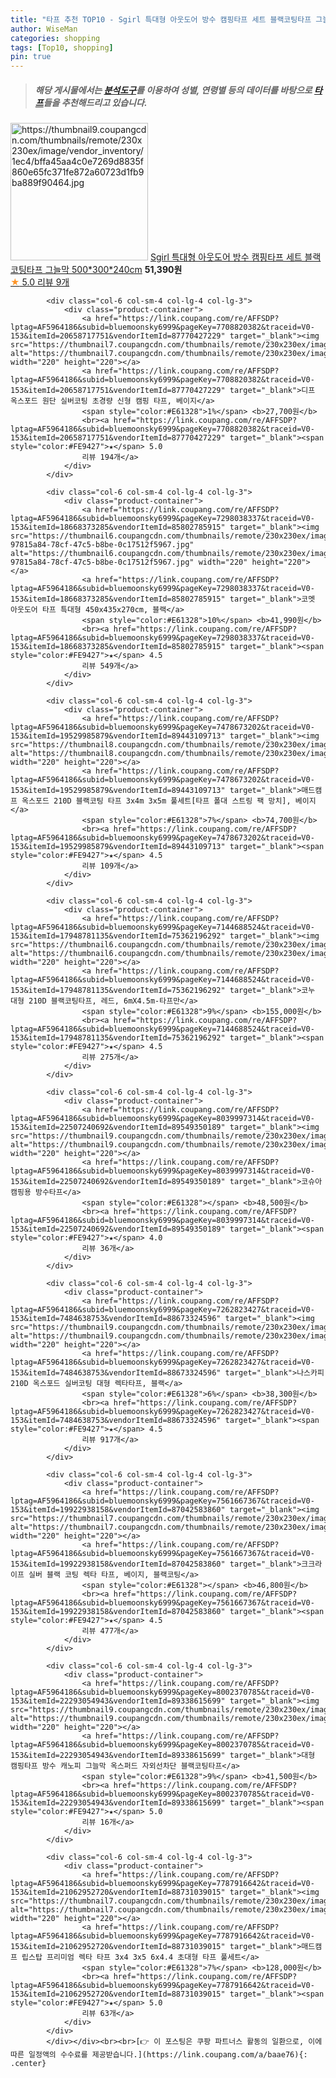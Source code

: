 ```yaml
---
title: "타프 추천 TOP10 - Sgirl 특대형 아웃도어 방수 캠핑타프 세트 블랙코팅타프 그늘막 500*300*240cm"
author: WiseMan
categories: shopping
tags: [Top10, shopping]
pin: true
---
```


> ##### 해당 게시물에서는 [**분석도구**](https://itemscout.io/)를 이용하여 **성별**, **연령별** 등의 데이터를 바탕으로 [**타프**](https://link.coupang.com/a/baae76)들을 추천해드리고 있습니다.
<div class="container"><div class="row">
            <div class="col-6 col-sm-4 col-lg-4 col-lg-3">
                <div class="product-container">
                    <a href="https://link.coupang.com/re/AFFSDP?lptag=AF5964186&subid=bluemoonsky6999&pageKey=8124068235&traceid=V0-153&itemId=23055067397&vendorItemId=90114352667" target="_blank"><img src="https://thumbnail9.coupangcdn.com/thumbnails/remote/230x230ex/image/vendor_inventory/1ec4/bffa45aa4c0e7269d8835f860e65fc371fe872a60723d1fb9ba889f90464.jpg" alt="https://thumbnail9.coupangcdn.com/thumbnails/remote/230x230ex/image/vendor_inventory/1ec4/bffa45aa4c0e7269d8835f860e65fc371fe872a60723d1fb9ba889f90464.jpg" width="220" height="220"></a>
                    <a href="https://link.coupang.com/re/AFFSDP?lptag=AF5964186&subid=bluemoonsky6999&pageKey=8124068235&traceid=V0-153&itemId=23055067397&vendorItemId=90114352667" target="_blank">Sgirl 특대형 아웃도어 방수 캠핑타프 세트 블랙코팅타프 그늘막 500*300*240cm</a>
                    <span style="color:#E61328"></span> <b>51,390원</b>
                    <br><a href="https://link.coupang.com/re/AFFSDP?lptag=AF5964186&subid=bluemoonsky6999&pageKey=8124068235&traceid=V0-153&itemId=23055067397&vendorItemId=90114352667" target="_blank"><span style="color:#FE9427">★</span> 5.0
                    리뷰 9개</a>
                </div>
            </div>
            
            <div class="col-6 col-sm-4 col-lg-4 col-lg-3">
                <div class="product-container">
                    <a href="https://link.coupang.com/re/AFFSDP?lptag=AF5964186&subid=bluemoonsky6999&pageKey=7708820382&traceid=V0-153&itemId=20658717751&vendorItemId=87770427229" target="_blank"><img src="https://thumbnail7.coupangcdn.com/thumbnails/remote/230x230ex/image/vendor_inventory/30dc/b9b3edc56701c60b7165c12f7b8f4620d9d6c360e66fdc783a0088c96ae1.jpg" alt="https://thumbnail7.coupangcdn.com/thumbnails/remote/230x230ex/image/vendor_inventory/30dc/b9b3edc56701c60b7165c12f7b8f4620d9d6c360e66fdc783a0088c96ae1.jpg" width="220" height="220"></a>
                    <a href="https://link.coupang.com/re/AFFSDP?lptag=AF5964186&subid=bluemoonsky6999&pageKey=7708820382&traceid=V0-153&itemId=20658717751&vendorItemId=87770427229" target="_blank">디프 옥스포드 원단 실버코팅 초경량 신형 캠핑 타프, 베이지</a>
                    <span style="color:#E61328">1%</span> <b>27,700원</b>
                    <br><a href="https://link.coupang.com/re/AFFSDP?lptag=AF5964186&subid=bluemoonsky6999&pageKey=7708820382&traceid=V0-153&itemId=20658717751&vendorItemId=87770427229" target="_blank"><span style="color:#FE9427">★</span> 5.0
                    리뷰 194개</a>
                </div>
            </div>
            
            <div class="col-6 col-sm-4 col-lg-4 col-lg-3">
                <div class="product-container">
                    <a href="https://link.coupang.com/re/AFFSDP?lptag=AF5964186&subid=bluemoonsky6999&pageKey=7298038337&traceid=V0-153&itemId=18668373285&vendorItemId=85802785915" target="_blank"><img src="https://thumbnail6.coupangcdn.com/thumbnails/remote/230x230ex/image/retail/images/1423782989736729-97815a84-78cf-47c5-b8be-0c17512f5967.jpg" alt="https://thumbnail6.coupangcdn.com/thumbnails/remote/230x230ex/image/retail/images/1423782989736729-97815a84-78cf-47c5-b8be-0c17512f5967.jpg" width="220" height="220"></a>
                    <a href="https://link.coupang.com/re/AFFSDP?lptag=AF5964186&subid=bluemoonsky6999&pageKey=7298038337&traceid=V0-153&itemId=18668373285&vendorItemId=85802785915" target="_blank">코멧 아웃도어 타프 특대형 450x435x270cm, 블랙</a>
                    <span style="color:#E61328">10%</span> <b>41,990원</b>
                    <br><a href="https://link.coupang.com/re/AFFSDP?lptag=AF5964186&subid=bluemoonsky6999&pageKey=7298038337&traceid=V0-153&itemId=18668373285&vendorItemId=85802785915" target="_blank"><span style="color:#FE9427">★</span> 4.5
                    리뷰 549개</a>
                </div>
            </div>
            
            <div class="col-6 col-sm-4 col-lg-4 col-lg-3">
                <div class="product-container">
                    <a href="https://link.coupang.com/re/AFFSDP?lptag=AF5964186&subid=bluemoonsky6999&pageKey=7478673202&traceid=V0-153&itemId=19529985879&vendorItemId=89443109713" target="_blank"><img src="https://thumbnail8.coupangcdn.com/thumbnails/remote/230x230ex/image/vendor_inventory/2bdc/197515ebb4046a9cfa498818ccce66f0e840a522ced8f4558b44f91ad74e.png" alt="https://thumbnail8.coupangcdn.com/thumbnails/remote/230x230ex/image/vendor_inventory/2bdc/197515ebb4046a9cfa498818ccce66f0e840a522ced8f4558b44f91ad74e.png" width="220" height="220"></a>
                    <a href="https://link.coupang.com/re/AFFSDP?lptag=AF5964186&subid=bluemoonsky6999&pageKey=7478673202&traceid=V0-153&itemId=19529985879&vendorItemId=89443109713" target="_blank">매드캠프 옥스포드 210D 블랙코팅 타프 3x4m 3x5m 풀세트[타프 폴대 스트링 팩 망치], 베이지</a>
                    <span style="color:#E61328">7%</span> <b>74,700원</b>
                    <br><a href="https://link.coupang.com/re/AFFSDP?lptag=AF5964186&subid=bluemoonsky6999&pageKey=7478673202&traceid=V0-153&itemId=19529985879&vendorItemId=89443109713" target="_blank"><span style="color:#FE9427">★</span> 4.5
                    리뷰 109개</a>
                </div>
            </div>
            
            <div class="col-6 col-sm-4 col-lg-4 col-lg-3">
                <div class="product-container">
                    <a href="https://link.coupang.com/re/AFFSDP?lptag=AF5964186&subid=bluemoonsky6999&pageKey=7144688524&traceid=V0-153&itemId=17948781135&vendorItemId=75362196292" target="_blank"><img src="https://thumbnail6.coupangcdn.com/thumbnails/remote/230x230ex/image/vendor_inventory/7d24/3fb150c282cc252db0e942731eb6bc24a219e2cead3d1e6356ca0bf9c759.png" alt="https://thumbnail6.coupangcdn.com/thumbnails/remote/230x230ex/image/vendor_inventory/7d24/3fb150c282cc252db0e942731eb6bc24a219e2cead3d1e6356ca0bf9c759.png" width="220" height="220"></a>
                    <a href="https://link.coupang.com/re/AFFSDP?lptag=AF5964186&subid=bluemoonsky6999&pageKey=7144688524&traceid=V0-153&itemId=17948781135&vendorItemId=75362196292" target="_blank">코누 대형 210D 블랙코팅타프, 레드, 6mX4.5m-타프만</a>
                    <span style="color:#E61328">9%</span> <b>155,000원</b>
                    <br><a href="https://link.coupang.com/re/AFFSDP?lptag=AF5964186&subid=bluemoonsky6999&pageKey=7144688524&traceid=V0-153&itemId=17948781135&vendorItemId=75362196292" target="_blank"><span style="color:#FE9427">★</span> 4.5
                    리뷰 275개</a>
                </div>
            </div>
            
            <div class="col-6 col-sm-4 col-lg-4 col-lg-3">
                <div class="product-container">
                    <a href="https://link.coupang.com/re/AFFSDP?lptag=AF5964186&subid=bluemoonsky6999&pageKey=8039997314&traceid=V0-153&itemId=22507240692&vendorItemId=89549350189" target="_blank"><img src="https://thumbnail9.coupangcdn.com/thumbnails/remote/230x230ex/image/vendor_inventory/b1cb/818a37c29f792ccf05faf20a3b7ac56eadbd180970488011538d469af03c.png" alt="https://thumbnail9.coupangcdn.com/thumbnails/remote/230x230ex/image/vendor_inventory/b1cb/818a37c29f792ccf05faf20a3b7ac56eadbd180970488011538d469af03c.png" width="220" height="220"></a>
                    <a href="https://link.coupang.com/re/AFFSDP?lptag=AF5964186&subid=bluemoonsky6999&pageKey=8039997314&traceid=V0-153&itemId=22507240692&vendorItemId=89549350189" target="_blank">코슈아 캠핑용 방수타프</a>
                    <span style="color:#E61328"></span> <b>48,500원</b>
                    <br><a href="https://link.coupang.com/re/AFFSDP?lptag=AF5964186&subid=bluemoonsky6999&pageKey=8039997314&traceid=V0-153&itemId=22507240692&vendorItemId=89549350189" target="_blank"><span style="color:#FE9427">★</span> 4.0
                    리뷰 36개</a>
                </div>
            </div>
            
            <div class="col-6 col-sm-4 col-lg-4 col-lg-3">
                <div class="product-container">
                    <a href="https://link.coupang.com/re/AFFSDP?lptag=AF5964186&subid=bluemoonsky6999&pageKey=7262823427&traceid=V0-153&itemId=7484638753&vendorItemId=88673324596" target="_blank"><img src="https://thumbnail9.coupangcdn.com/thumbnails/remote/230x230ex/image/rs_quotation_api/gbraszvb/f17c0f31006c4fe3b54543f8d2fbc0c6.jpg" alt="https://thumbnail9.coupangcdn.com/thumbnails/remote/230x230ex/image/rs_quotation_api/gbraszvb/f17c0f31006c4fe3b54543f8d2fbc0c6.jpg" width="220" height="220"></a>
                    <a href="https://link.coupang.com/re/AFFSDP?lptag=AF5964186&subid=bluemoonsky6999&pageKey=7262823427&traceid=V0-153&itemId=7484638753&vendorItemId=88673324596" target="_blank">나스카피 210D 옥스포드 실버코팅 대형 렉타타프, 블랙</a>
                    <span style="color:#E61328">6%</span> <b>38,300원</b>
                    <br><a href="https://link.coupang.com/re/AFFSDP?lptag=AF5964186&subid=bluemoonsky6999&pageKey=7262823427&traceid=V0-153&itemId=7484638753&vendorItemId=88673324596" target="_blank"><span style="color:#FE9427">★</span> 4.5
                    리뷰 917개</a>
                </div>
            </div>
            
            <div class="col-6 col-sm-4 col-lg-4 col-lg-3">
                <div class="product-container">
                    <a href="https://link.coupang.com/re/AFFSDP?lptag=AF5964186&subid=bluemoonsky6999&pageKey=7561667367&traceid=V0-153&itemId=19922938158&vendorItemId=87042583860" target="_blank"><img src="https://thumbnail7.coupangcdn.com/thumbnails/remote/230x230ex/image/vendor_inventory/df3c/35a0a43863323a09e346f16f60aef71cdc15bf156157da80296af88e9b72.jpeg" alt="https://thumbnail7.coupangcdn.com/thumbnails/remote/230x230ex/image/vendor_inventory/df3c/35a0a43863323a09e346f16f60aef71cdc15bf156157da80296af88e9b72.jpeg" width="220" height="220"></a>
                    <a href="https://link.coupang.com/re/AFFSDP?lptag=AF5964186&subid=bluemoonsky6999&pageKey=7561667367&traceid=V0-153&itemId=19922938158&vendorItemId=87042583860" target="_blank">크크라이프 실버 블랙 코팅 렉타 타프, 베이지, 블랙코팅</a>
                    <span style="color:#E61328"></span> <b>46,800원</b>
                    <br><a href="https://link.coupang.com/re/AFFSDP?lptag=AF5964186&subid=bluemoonsky6999&pageKey=7561667367&traceid=V0-153&itemId=19922938158&vendorItemId=87042583860" target="_blank"><span style="color:#FE9427">★</span> 4.5
                    리뷰 477개</a>
                </div>
            </div>
            
            <div class="col-6 col-sm-4 col-lg-4 col-lg-3">
                <div class="product-container">
                    <a href="https://link.coupang.com/re/AFFSDP?lptag=AF5964186&subid=bluemoonsky6999&pageKey=8002370785&traceid=V0-153&itemId=22293054943&vendorItemId=89338615699" target="_blank"><img src="https://thumbnail9.coupangcdn.com/thumbnails/remote/230x230ex/image/vendor_inventory/2724/209285b5f1196b30912179f749543958d07623569e4d239244edc9ef02a2.jpg" alt="https://thumbnail9.coupangcdn.com/thumbnails/remote/230x230ex/image/vendor_inventory/2724/209285b5f1196b30912179f749543958d07623569e4d239244edc9ef02a2.jpg" width="220" height="220"></a>
                    <a href="https://link.coupang.com/re/AFFSDP?lptag=AF5964186&subid=bluemoonsky6999&pageKey=8002370785&traceid=V0-153&itemId=22293054943&vendorItemId=89338615699" target="_blank">대형 캠핑타프 방수 캐노피 그늘막 옥스퍼드 자외선차단 블랙코팅타프</a>
                    <span style="color:#E61328">9%</span> <b>41,500원</b>
                    <br><a href="https://link.coupang.com/re/AFFSDP?lptag=AF5964186&subid=bluemoonsky6999&pageKey=8002370785&traceid=V0-153&itemId=22293054943&vendorItemId=89338615699" target="_blank"><span style="color:#FE9427">★</span> 5.0
                    리뷰 16개</a>
                </div>
            </div>
            
            <div class="col-6 col-sm-4 col-lg-4 col-lg-3">
                <div class="product-container">
                    <a href="https://link.coupang.com/re/AFFSDP?lptag=AF5964186&subid=bluemoonsky6999&pageKey=7787916642&traceid=V0-153&itemId=21062952720&vendorItemId=88731039015" target="_blank"><img src="https://thumbnail7.coupangcdn.com/thumbnails/remote/230x230ex/image/vendor_inventory/731c/81b6b830319d19050eb2206661aa17c328f7501c1fb21335662db3486021.png" alt="https://thumbnail7.coupangcdn.com/thumbnails/remote/230x230ex/image/vendor_inventory/731c/81b6b830319d19050eb2206661aa17c328f7501c1fb21335662db3486021.png" width="220" height="220"></a>
                    <a href="https://link.coupang.com/re/AFFSDP?lptag=AF5964186&subid=bluemoonsky6999&pageKey=7787916642&traceid=V0-153&itemId=21062952720&vendorItemId=88731039015" target="_blank">매드캠프 립스탑 프리미엄 렉타 타프 3x4 3x5 6x4.4 초대형 타프 풀세트</a>
                    <span style="color:#E61328">7%</span> <b>128,000원</b>
                    <br><a href="https://link.coupang.com/re/AFFSDP?lptag=AF5964186&subid=bluemoonsky6999&pageKey=7787916642&traceid=V0-153&itemId=21062952720&vendorItemId=88731039015" target="_blank"><span style="color:#FE9427">★</span> 5.0
                    리뷰 63개</a>
                </div>
            </div>
            </div></div><br><br>[👉 이 포스팅은 쿠팡 파트너스 활동의 일환으로, 이에 따른 일정액의 수수료를 제공받습니다.](https://link.coupang.com/a/baae76){: .center}